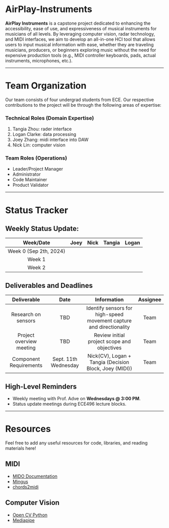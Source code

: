# AirPlay-Instruments

**AirPlay Instruments** is a capstone project dedicated to enhancing the accessibility, ease of use, and expressiveness of musical instruments for musicians of all levels. By leveraging computer vision, radar technology, and MIDI interfaces, we aim to develop an all-in-one HCI tool that allows users to input musical information with ease, whether they are traveling musicians, producers, or beginners exploring music without the need for expensive production tools (e.g., MIDI controller keyboards, pads, actual instruments, microphones, etc.).

---

# Team Organization

Our team consists of four undergrad students from ECE. Our respective contributions to the project will be through the following areas of expertise:

### Technical Roles (Domain Expertise)

1. Tangia Zhou: rader interface
2. Logan Clarke: data processing
3. Joey Zhang: midi interface into DAW
4. Nick Lin: computer vision

### Team Roles (Operations)

- Leader/Project Manager
- Administrator
- Code Maintainer
- Product Validator

---

# Status Tracker

## Weekly Status Update:

|       Week/Date        | Joey | Nick | Tangia | Logan |
| :--------------------: | :--: | :--: | :----: | :---: |
| Week 0 (Sep 2th, 2024) |      |      |        |       |
|         Week 1         |      |      |        |       |
|         Week 2         |      |      |        |       |

## Deliverables and Deadlines

|       Deliverable        |         Date         |                             Information                             | Assignee |
| :----------------------: | :------------------: | :-----------------------------------------------------------------: | :------: |
|   Research on sensors    |         TBD          | Identify sensors for high-speed movement capture and directionality |   Team   |
| Project overview meeting |         TBD          |             Review initial project scope and objectives             |   Team   |
|  Component Requirements  | Sept. 11th Wednesday |       Nick(CV), Logan + Tangia (Decision Block, Joey (MIDI))        |   Team   |

## High-Level Reminders

- Weekly meeting with Prof. Adve on **Wednesdays @ 3:00 PM**.
- Status update meetings during ECE496 lecture blocks.

---

# Resources

Feel free to add any useful resources for code, libraries, and reading materials here!

## MIDI

- [MIDO Documentation](https://mido.readthedocs.io/en/stable/index.html)
- [Mingus](https://bspaans.github.io/python-mingus/)
- [chords2midi](https://github.com/Miserlou/chords2midi)

## Computer Vision

- [Open CV Python](https://docs.opencv.org/4.x/index.html)
- [Mediapipe](https://ai.google.dev/edge/mediapipe/solutions/vision/gesture_recognizer/python?_gl=1*qys266*_up*MQ..*_ga*MTQwMjEzNTAwNy4xNzI1NTUyNzc3*_ga_P1DBVKWT6V*MTcyNTU1Mjc3Ni4xLjAuMTcyNTU1Mjc3Ni4wLjAuMTM5MjQ4OTI5MA..)
